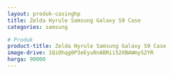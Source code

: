 ```yaml
---
layout: produk-casinghp
title: Zelda Hyrule Samsung Galaxy S9 Case
categories: samsung

# Produk
product-title: Zelda Hyrule Samsung Galaxy S9 Case
image-drive: 1QiOhqg0P3eEyu0nABRii52XBAWmyS2YR
harga: 90000
---
```

